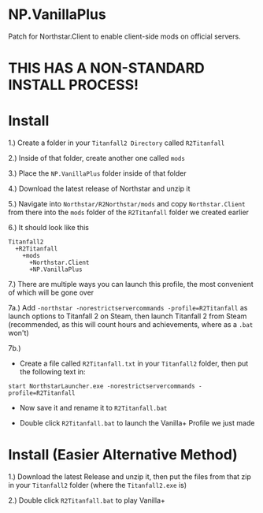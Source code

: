 # NP.VanillaPlus
Patch for Northstar.Client to enable client-side mods on official servers.

# THIS HAS A NON-STANDARD INSTALL PROCESS!

# Install

1.) Create a folder in your `Titanfall2 Directory` called `R2Titanfall`

2.) Inside of that folder, create another one called `mods`

3.) Place the `NP.VanillaPlus` folder inside of that folder

4.) Download the latest release of Northstar and unzip it

5.) Navigate into `Northstar/R2Northstar/mods` and copy `Northstar.Client` from there into the `mods` folder of the `R2Titanfall` folder we created earlier

6.) It should look like this
```
Titanfall2
  +R2Titanfall
    +mods
      +Northstar.Client
      +NP.VanillaPlus
```

7.) There are multiple ways you can launch this profile, the most convenient of which will be gone over

7a.) Add `-northstar -norestrictservercommands -profile=R2Titanfall` as launch options to Titanfall 2 on Steam, then launch Titanfall 2 from Steam (recommended, as this will count hours and achievements, where as a `.bat` won't)

7b.)
- Create a file called `R2Titanfall.txt` in your `Titanfall2` folder, then put the following text in:
```
start NorthstarLauncher.exe -norestrictservercommands -profile=R2Titanfall
```
- Now save it and rename it to `R2Titanfall.bat`

- Double click `R2Titanfall.bat` to launch the Vanilla+ Profile we just made

# Install (Easier Alternative Method)

1.) Download the latest Release and unzip it, then put the files from that zip in your `Titanfall2` folder (where the `Titanfall2.exe` is)

2.) Double click `R2Titanfall.bat` to play Vanilla+
